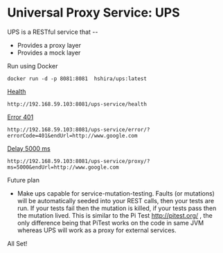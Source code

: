 Universal Proxy Service: UPS
===  
UPS is a RESTful service that --  
* Provides a proxy layer  
* Provides a mock layer  

Run using Docker

```
docker run -d -p 8081:8081  hshira/ups:latest
```

[Health](http://192.168.59.103:8081/ups-service/health)  

``` 
http://192.168.59.103:8081/ups-service/health
``` 

[Error 401](http://192.168.59.103:8081/ups-service/error/?errorCode=401&endUrl=http://www.google.com) 

```
http://192.168.59.103:8081/ups-service/error/?errorCode=401&endUrl=http://www.google.com
```

[Delay 5000 ms](http://192.168.59.103:8081/ups-service/proxy/?ms=5000&endUrl=http://www.google.com) 

```
http://192.168.59.103:8081/ups-service/proxy/?ms=5000&endUrl=http://www.google.com
```



Future plan
* Make ups capable for service-mutation-testing. Faults (or mutations) will be automatically seeded into your REST calls, then your tests are run. If your tests fail then the mutation is killed, if your tests pass then the mutation lived. This is similar to the Pi Test http://pitest.org/ , the only difference being that PiTest works on the code in same JVM whereas UPS will work as a proxy for external services.


All Set!
